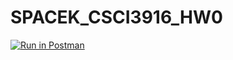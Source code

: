 # SPACEK_CSCI3916_HW0

[![Run in Postman](https://run.pstmn.io/button.svg)](https://app.getpostman.com/run-collection/ba6420b063ab4e3e3630#?env%5BCSCI3916_HW0%5D=W3sia2V5IjoiaWQiLCJ2YWx1ZSI6IlFuVVBCQUFBUUJBSiIsImVuYWJsZWQiOnRydWV9LHsia2V5IjoiYm9va190aXRsZSIsInZhbHVlIjoiVHVyaW5nIiwiZW5hYmxlZCI6dHJ1ZX1d)
